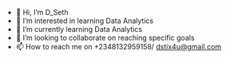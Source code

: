 - 👋 Hi, I’m D_Seth
- 👀 I’m interested in learning Data Analytics
- 🌱 I’m currently learning Data Analytics
- 💞️ I’m looking to collaborate on reaching specific goals
- 📫 How to reach me on +2348132959158/ dstix4u@gmail.com

<!---
D-Malakh/D-Malakh is a ✨ special ✨ repository because its `README.md` (this file) appears on your GitHub profile.
You can click the Preview link to take a look at your changes.
--->

